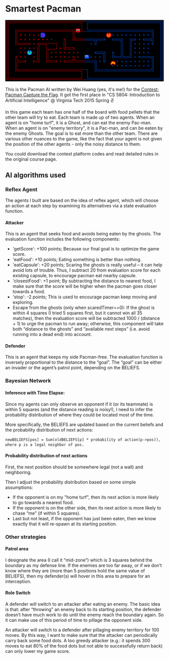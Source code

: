 # Smartest Pacman

![](/pacman.png)

This is the Pacman AI written by Wei Huang (yes, it's me!) for the [Contest: Pacman Capture the Flag](https://inst.eecs.berkeley.edu/~cs188/sp10/projects/contest/contest.html). It got the first place in "CS 5804: Introduction to Artificial Intelligence" @ Virginia Tech 2015 Spring ✌️

In this game each team has one half of the board with food pellets that the other team will try to eat. Each team is made up of two agents. When an agent is on "home turf", it is a Ghost, and can eat the enemy Pac-man. When an agent is on "enemy territory", it is a Pac-man, and can be eaten by the enemy Ghosts. The goal is to eat more than the other team. There are various other nuances to the game, like the fact that your agent is not given the position of the other agents - only the noisy distance to them.

You could download the contest platform codes and read detailed rules in the original course page.

## AI algorithms used

### Reflex Agent
The agents I built are based on the idea of reflex agent, which will choose an action at each step by examining its alternatives via a state evaluation function.

#### Attacker

This is an agent that seeks food and avoids being eaten by the ghosts. The evaluation function includes the following components:

- 'getScore': +100 points; Because our final goal is to optimize the game score.
- 'eatFood': +10 points; Eating something is better than nothing.
- 'eatCapsule': +20 points; Scaring the ghosts is really useful – it can help avoid lots of trouble. Thus, I subtract 20 from evaluation score for each existing capsule, to encourage pacman eat nearby capsule.
- 'closestFood': +1 point; By subtracting the distance to nearest food, I make sure that the score will be higher when the pacman goes closer towards a food.
- 'stop': -2 points; This is used to encourage pacman keep moving and exploring.
- Escape from the ghosts (only when scaredTimer==0): If the ghost is within 4 squares (I tried 5 squares first, but it cannot win all 35 matches), then the evaluation score will be subtracted 1000 / (distance + 1) to urge the pacman to run away; otherwise, this component will take both “distance to the ghosts” and “available next steps” (i.e. avoid running into a dead end) into account.

#### Defender
This is an agent that keeps my side Pacman-free. The evaluation function is inversely proportional to the distance to the “goal”. The “goal” can be either an invader or the agent’s patrol point, depending on the BELIEFS.

### Bayesian Network

#### Inference with Time Elapse: 

Since my agents can only observe an opponent if it (or its teammate) is within 5 squares (and the distance reading is noisy!), I need to infer the probability distribution of where they could be located most of the time. 

More specifically, the BELIEFS are updated based on the current beliefs and the probability distribution of next actions:
```
newBELIEFS[pos] = Sum(oldBELIEFS[p] * probability of action(p->pos)), where p is a legal neighbor of pos.
```

#### Probability distribution of next actions

First, the next position should be somewhere legal (not a wall) and neighboring.

Then I adjust the probability distribution based on some simple assumptions:

- If the opponent is on my "home turf", then its next action is more likely to go towards a nearest food.
- If the opponent is on the other side, then its next action is more likely to chase “me” (if within 5 squares).
- Last but not least, if the opponent has just been eaten, then we know exactly that it will re-spawn at its starting position.

### Other strategies

#### Patrol area

I designate the area (I call it “mid-zone”) which is 3 squares behind the boundary as my defense line. If the enemies are too far away, or if we don’t know where they are (more than 5 positions hold the same value of BELIEFS), then my defender(s) will hover in this area to prepare for an interception.

#### Role Switch

A defender will switch to an attacker after eating an enemy. The basic idea is that: after “throwing” an enemy back to its starting position, the defender doesn’t have much work to do until the enemy reach the boundary again. So it can make use of this period of time to pillage the opponent side.

An attacker will switch to a defender after pillaging enemy territory for 100 moves. By this way, I want to make sure that the attacker can periodically carry back some food dots. A too greedy attacker (e.g.: it spends 300 moves to eat 80% of the food dots but not able to successfully return back) can only lower my game score.
